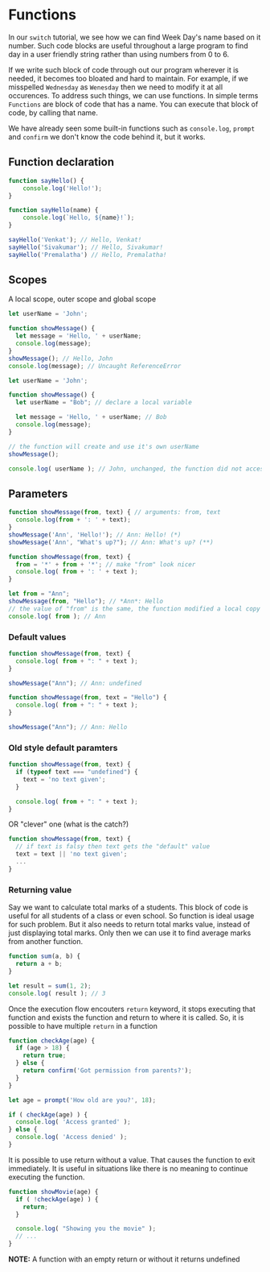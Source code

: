 # Functions
In our `switch` tutorial, we see how we can find Week Day's name based on it number. Such code blocks are useful throughout a large program to find day in a user friendly string rather than using numbers from 0 to 6.

If we write such block of code through out our program wherever it is needed, it becomes too bloated and hard to maintain.
For example, if we misspelled `Wednesday` as `Wenesday` then we need to modify it at all occurences. To address such things, we can use functions. In simple terms `Functions` are block of code that has a name. You can execute that block of code, by calling that name.

We have already seen some built-in functions such as `console.log`, `prompt` and `confirm` we don't know the code behind it, but it works.

## Function declaration
```js
function sayHello() {
    console.log('Hello!');
}
```

```js
function sayHello(name) {
    console.log(`Hello, ${name}!`);
}

sayHello('Venkat'); // Hello, Venkat!
sayHello('Sivakumar'); // Hello, Sivakumar!
sayHello('Premalatha') // Hello, Premalatha!
```
## Scopes
A local scope, outer scope and global scope
```js
let userName = 'John';

function showMessage() {
  let message = 'Hello, ' + userName;
  console.log(message);
}
showMessage(); // Hello, John
console.log(message); // Uncaught ReferenceError
```

```js
let userName = 'John';

function showMessage() {
  let userName = "Bob"; // declare a local variable

  let message = 'Hello, ' + userName; // Bob
  console.log(message);
}

// the function will create and use it's own userName
showMessage();

console.log( userName ); // John, unchanged, the function did not access the outer variable
```

## Parameters
```js
function showMessage(from, text) { // arguments: from, text
  console.log(from + ': ' + text);
}
showMessage('Ann', 'Hello!'); // Ann: Hello! (*)
showMessage('Ann', "What's up?"); // Ann: What's up? (**)
```

```js
function showMessage(from, text) {
  from = '*' + from + '*'; // make "from" look nicer
  console.log( from + ': ' + text );
}

let from = "Ann";
showMessage(from, "Hello"); // *Ann*: Hello
// the value of "from" is the same, the function modified a local copy
console.log( from ); // Ann
```
### Default values
```js
function showMessage(from, text) {
  console.log( from + ": " + text );
}

showMessage("Ann"); // Ann: undefined
```

```js
function showMessage(from, text = "Hello") {
  console.log( from + ": " + text );
}

showMessage("Ann"); // Ann: Hello
```
### Old style default paramters
```js
function showMessage(from, text) {
  if (typeof text === "undefined") {
    text = 'no text given';
  }

  console.log( from + ": " + text );
}
```
OR "clever" one (what is the catch?)
```js
function showMessage(from, text) {
  // if text is falsy then text gets the "default" value
  text = text || 'no text given';
  ...
}
```

### Returning value
Say we want to calculate total marks of a students. This block of code is useful for all students of a class or even school.
So function is ideal usage for such problem. But it also needs to return total marks value, instead of just displaying total marks. Only then we can use it to find average marks from another function.
```js
function sum(a, b) {
  return a + b;
}

let result = sum(1, 2);
console.log( result ); // 3
```
Once the execution flow encouters `return` keyword, it stops executing that function and exists the function and return to where it is called. So, it is possible to have multiple `return` in a function
```js
function checkAge(age) {
  if (age > 18) {
    return true;
  } else {
    return confirm('Got permission from parents?');
  }
}

let age = prompt('How old are you?', 18);

if ( checkAge(age) ) {
  console.log( 'Access granted' );
} else {
  console.log( 'Access denied' );
}
```
It is possible to use return without a value. That causes the function to exit immediately.
It is useful in situations like there is no meaning to continue executing the function.
```js
function showMovie(age) {
  if ( !checkAge(age) ) {
    return;
  }

  console.log( "Showing you the movie" ); 
  // ...
}
```
**NOTE:** A function with an empty return or without it returns undefined

